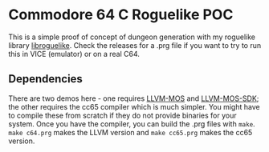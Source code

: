 # Commodore 64 C Roguelike POC

This is a simple proof of concept of dungeon generation with my roguelike
library [libroguelike](https://github.com/MichaelMackus/libroguelike). Check
the releases for a .prg file if you want to try to run this in VICE (emulator)
or on a real C64.

## Dependencies

There are two demos here - one requires
[LLVM-MOS](https://github.com/llvm-mos/llvm-mos) and
[LLVM-MOS-SDK](https://github.com/llvm-mos/llvm-mos-sdk); the other requires
the cc65 compiler which is much simpler. You might have to compile these from
scratch if they do not provide binaries for your system. Once you have the
compiler, you can build the .prg files with `make`. `make c64.prg` makes the
LLVM version and `make cc65.prg` makes the cc65 version.
